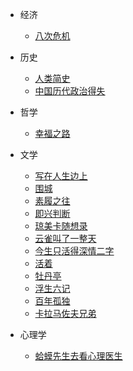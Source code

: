 - 经济

    - [八次危机](books/economy/chinese/1-1.md)

- 历史

    - [人类简史](books/history/1-1.md)
    - [中国历代政治得失](books/history/chinese/1-1.md)

- 哲学

    - [幸福之路](books/philosophy/1-1.md)

- 文学

    - [写在人生边上](books/literature/chinese/1-1.md)
    - [围城](books/literature/chinese/1-2.md)
    - [素履之往](books/literature/chinese/2-1.md)
    - [即兴判断](books/literature/chinese/2-2.md)
    - [琼美卡随想录](books/literature/chinese/2-3.md)
    - [云雀叫了一整天](books/literature/chinese/2-4.md)
    - [今生只活得深情二字](books/literature/chinese/3-1.md)
    - [活着](books/literature/chinese/4-1.md)
    - [牡丹亭](books/literature/chinese/5-1.md)
    - [浮生六记](books/literature/chinese/6-1.md)
    - [百年孤独](books/literature/colombia/1-1.md)
    - [卡拉马佐夫兄弟](books/literature/russia/1-1.md)

- 心理学

    - [蛤蟆先生去看心理医生](books/psychology/1-1.md)
